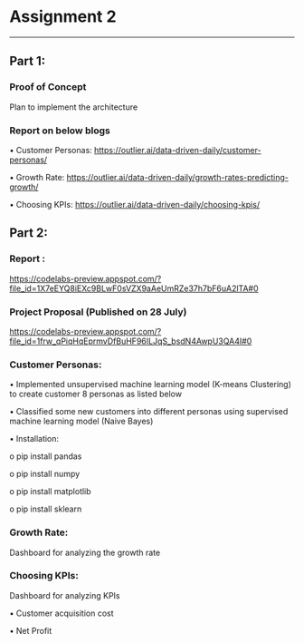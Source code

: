 # Assignment 2
*****************************************
## Part 1:
### Proof of Concept 
Plan to implement the architecture

### Report on below blogs

•	Customer Personas: https://outlier.ai/data-driven-daily/customer-personas/

•	Growth Rate: https://outlier.ai/data-driven-daily/growth-rates-predicting-growth/

•	Choosing KPIs: https://outlier.ai/data-driven-daily/choosing-kpis/

## Part 2:

### Report : 

https://codelabs-preview.appspot.com/?file_id=1X7eEYQ8iEXc9BLwF0sVZX9aAeUmRZe37h7bF6uA2lTA#0

### Project Proposal (Published on 28 July)

https://codelabs-preview.appspot.com/?file_id=1frw_qPiqHqEprmvDfBuHF96ILJqS_bsdN4AwpU3QA4I#0

### Customer Personas:
•	Implemented unsupervised machine learning model (K-means Clustering) to create customer 8 personas as listed below

•	Classified some new customers into different personas using supervised machine learning model (Naive Bayes) 

•	Installation:

  o	pip install pandas

  o	pip install numpy

  o	pip install matplotlib

  o	pip install sklearn


### Growth Rate:
Dashboard for analyzing the growth rate

### Choosing KPIs:
Dashboard for analyzing KPIs

•	Customer acquisition cost

•	Net Profit





